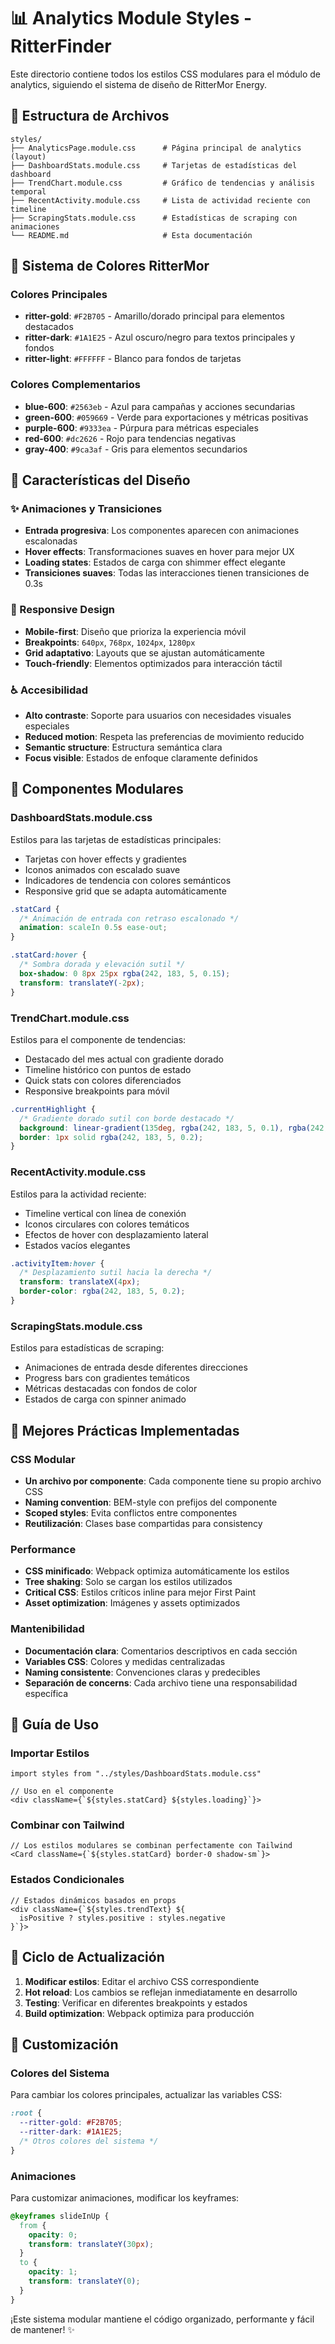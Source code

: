 # 📊 Analytics Module Styles - RitterFinder

Este directorio contiene todos los estilos CSS modulares para el módulo de analytics, siguiendo el sistema de diseño de RitterMor Energy.

## 📁 Estructura de Archivos

```
styles/
├── AnalyticsPage.module.css      # Página principal de analytics (layout)
├── DashboardStats.module.css     # Tarjetas de estadísticas del dashboard
├── TrendChart.module.css         # Gráfico de tendencias y análisis temporal
├── RecentActivity.module.css     # Lista de actividad reciente con timeline
├── ScrapingStats.module.css      # Estadísticas de scraping con animaciones
└── README.md                     # Esta documentación
```

## 🎨 Sistema de Colores RitterMor

### Colores Principales
- **ritter-gold**: `#F2B705` - Amarillo/dorado principal para elementos destacados
- **ritter-dark**: `#1A1E25` - Azul oscuro/negro para textos principales y fondos
- **ritter-light**: `#FFFFFF` - Blanco para fondos de tarjetas

### Colores Complementarios
- **blue-600**: `#2563eb` - Azul para campañas y acciones secundarias
- **green-600**: `#059669` - Verde para exportaciones y métricas positivas
- **purple-600**: `#9333ea` - Púrpura para métricas especiales
- **red-600**: `#dc2626` - Rojo para tendencias negativas
- **gray-400**: `#9ca3af` - Gris para elementos secundarios

## 🎯 Características del Diseño

### ✨ Animaciones y Transiciones
- **Entrada progresiva**: Los componentes aparecen con animaciones escalonadas
- **Hover effects**: Transformaciones suaves en hover para mejor UX
- **Loading states**: Estados de carga con shimmer effect elegante
- **Transiciones suaves**: Todas las interacciones tienen transiciones de 0.3s

### 📱 Responsive Design
- **Mobile-first**: Diseño que prioriza la experiencia móvil
- **Breakpoints**: `640px`, `768px`, `1024px`, `1280px`
- **Grid adaptativo**: Layouts que se ajustan automáticamente
- **Touch-friendly**: Elementos optimizados para interacción táctil

### ♿ Accesibilidad
- **Alto contraste**: Soporte para usuarios con necesidades visuales especiales
- **Reduced motion**: Respeta las preferencias de movimiento reducido
- **Semantic structure**: Estructura semántica clara
- **Focus visible**: Estados de enfoque claramente definidos

## 🧩 Componentes Modulares

### DashboardStats.module.css
Estilos para las tarjetas de estadísticas principales:
- Tarjetas con hover effects y gradientes
- Iconos animados con escalado suave
- Indicadores de tendencia con colores semánticos
- Responsive grid que se adapta automáticamente

```css
.statCard {
  /* Animación de entrada con retraso escalonado */
  animation: scaleIn 0.5s ease-out;
}

.statCard:hover {
  /* Sombra dorada y elevación sutil */
  box-shadow: 0 8px 25px rgba(242, 183, 5, 0.15);
  transform: translateY(-2px);
}
```

### TrendChart.module.css
Estilos para el componente de tendencias:
- Destacado del mes actual con gradiente dorado
- Timeline histórico con puntos de estado
- Quick stats con colores diferenciados
- Responsive breakpoints para móvil

```css
.currentHighlight {
  /* Gradiente dorado sutil con borde destacado */
  background: linear-gradient(135deg, rgba(242, 183, 5, 0.1), rgba(242, 183, 5, 0.05));
  border: 1px solid rgba(242, 183, 5, 0.2);
}
```

### RecentActivity.module.css
Estilos para la actividad reciente:
- Timeline vertical con línea de conexión
- Iconos circulares con colores temáticos
- Efectos de hover con desplazamiento lateral
- Estados vacíos elegantes

```css
.activityItem:hover {
  /* Desplazamiento sutil hacia la derecha */
  transform: translateX(4px);
  border-color: rgba(242, 183, 5, 0.2);
}
```

### ScrapingStats.module.css
Estilos para estadísticas de scraping:
- Animaciones de entrada desde diferentes direcciones
- Progress bars con gradientes temáticos
- Métricas destacadas con fondos de color
- Estados de carga con spinner animado

## 🚀 Mejores Prácticas Implementadas

### CSS Modular
- **Un archivo por componente**: Cada componente tiene su propio archivo CSS
- **Naming convention**: BEM-style con prefijos del componente
- **Scoped styles**: Evita conflictos entre componentes
- **Reutilización**: Clases base compartidas para consistency

### Performance
- **CSS minificado**: Webpack optimiza automáticamente los estilos
- **Tree shaking**: Solo se cargan los estilos utilizados
- **Critical CSS**: Estilos críticos inline para mejor First Paint
- **Asset optimization**: Imágenes y assets optimizados

### Mantenibilidad
- **Documentación clara**: Comentarios descriptivos en cada sección
- **Variables CSS**: Colores y medidas centralizadas
- **Naming consistente**: Convenciones claras y predecibles
- **Separación de concerns**: Cada archivo tiene una responsabilidad específica

## 📝 Guía de Uso

### Importar Estilos
```tsx
import styles from "../styles/DashboardStats.module.css"

// Uso en el componente
<div className={`${styles.statCard} ${styles.loading}`}>
```

### Combinar con Tailwind
```tsx
// Los estilos modulares se combinan perfectamente con Tailwind
<Card className={`${styles.statCard} border-0 shadow-sm`}>
```

### Estados Condicionales
```tsx
// Estados dinámicos basados en props
<div className={`${styles.trendText} ${
  isPositive ? styles.positive : styles.negative
}`}>
```

## 🔄 Ciclo de Actualización

1. **Modificar estilos**: Editar el archivo CSS correspondiente
2. **Hot reload**: Los cambios se reflejan inmediatamente en desarrollo
3. **Testing**: Verificar en diferentes breakpoints y estados
4. **Build optimization**: Webpack optimiza para producción

## 🎨 Customización

### Colores del Sistema
Para cambiar los colores principales, actualizar las variables CSS:
```css
:root {
  --ritter-gold: #F2B705;
  --ritter-dark: #1A1E25;
  /* Otros colores del sistema */
}
```

### Animaciones
Para customizar animaciones, modificar los keyframes:
```css
@keyframes slideInUp {
  from {
    opacity: 0;
    transform: translateY(30px);
  }
  to {
    opacity: 1;
    transform: translateY(0);
  }
}
```

¡Este sistema modular mantiene el código organizado, performante y fácil de mantener! ✨ 